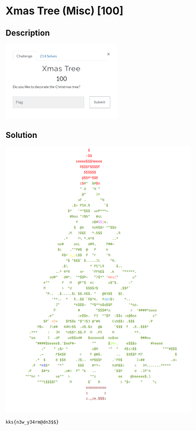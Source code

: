 # Xmas Tree (Misc) \[100\]

## __Description__

<img src="chall.png" width="300">

## __Solution__

<img src="xmas_tree.png" width="500">

```
kks{n3w_y34rm@dn3$$}
```
